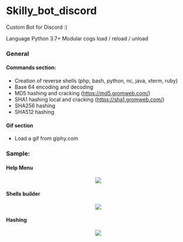 # Skilly_bot_discord
Custom Bot for Discord :) 

Language Python 3.7+
Modular cogs load / reload / unload
### General
#### Commands section:
-	Creation of reverse shells (php, bash, python, nc, java, xterm, ruby)
-	Base 64 encoding and decoding
-	MD5 hashing and cracking (https://md5.gromweb.com/)
-	SHA1 hashing local and cracking (https://sha1.gromweb.com/)
-	SHA256 hashing 
-	SHA512 hashing 
#### Gif section
-	Load a gif from giphy.com


### Sample:

#### Help Menu

<p align="center">
  <img src="https://raw.githubusercontent.com/Ryuk-dev75/Skilly_bot_discord/main/screenshots/Help.JPG?raw=true">
</p>

#### Shells builder
<p align="center">
  <img src="https://raw.githubusercontent.com/Ryuk-dev75/Skilly_bot_discord/main/screenshots/shells.JPG?raw=true">
</p>

#### Hashing 
<p align="center">
  <img src="https://raw.githubusercontent.com/Ryuk-dev75/Skilly_bot_discord/main/screenshots/hashing.JPG?raw=true">
</p>
